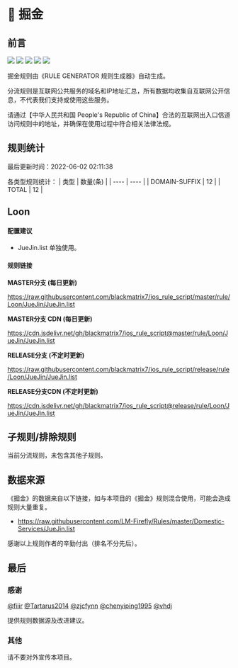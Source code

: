 # 🧸 掘金

## 前言

![](https://shields.io/badge/-移除重复规则-ff69b4) ![](https://shields.io/badge/-DOMAIN与DOMAIN--SUFFIX合并-green) ![](https://shields.io/badge/-DOMAIN--SUFFIX间合并-critical) ![](https://shields.io/badge/-DOMAIN--SUFFIX与DOMAIN--KEYWORD合并-blue) ![](https://shields.io/badge/-IP--CIDR(6)合并-blueviolet) 

掘金规则由《RULE GENERATOR 规则生成器》自动生成。

分流规则是互联网公共服务的域名和IP地址汇总，所有数据均收集自互联网公开信息，不代表我们支持或使用这些服务。

请通过【中华人民共和国 People's Republic of China】合法的互联网出入口信道访问规则中的地址，并确保在使用过程中符合相关法律法规。

## 规则统计

最后更新时间：2022-06-02 02:11:38

各类型规则统计：
| 类型 | 数量(条)  | 
| ---- | ----  |
| DOMAIN-SUFFIX | 12  | 
| TOTAL | 12  | 


## Loon 

#### 配置建议
- JueJin.list 单独使用。

#### 规则链接
**MASTER分支 (每日更新)**

https://raw.githubusercontent.com/blackmatrix7/ios_rule_script/master/rule/Loon/JueJin/JueJin.list

**MASTER分支 CDN (每日更新)**

https://cdn.jsdelivr.net/gh/blackmatrix7/ios_rule_script@master/rule/Loon/JueJin/JueJin.list

**RELEASE分支 (不定时更新)**

https://raw.githubusercontent.com/blackmatrix7/ios_rule_script/release/rule/Loon/JueJin/JueJin.list

**RELEASE分支CDN (不定时更新)**

https://cdn.jsdelivr.net/gh/blackmatrix7/ios_rule_script@release/rule/Loon/JueJin/JueJin.list

## 子规则/排除规则


当前分流规则，未包含其他子规则。

## 数据来源

《掘金》的数据来自以下链接，如与本项目的《掘金》规则混合使用，可能会造成规则大量重复。

- https://raw.githubusercontent.com/LM-Firefly/Rules/master/Domestic-Services/JueJin.list


感谢以上规则作者的辛勤付出（排名不分先后）。

## 最后

### 感谢

[@fiiir](https://github.com/fiiir) [@Tartarus2014](https://github.com/Tartarus2014) [@zjcfynn](https://github.com/zjcfynn) [@chenyiping1995](https://github.com/chenyiping1995) [@vhdj](https://github.com/vhdj)

提供规则数据源及改进建议。

### 其他

请不要对外宣传本项目。